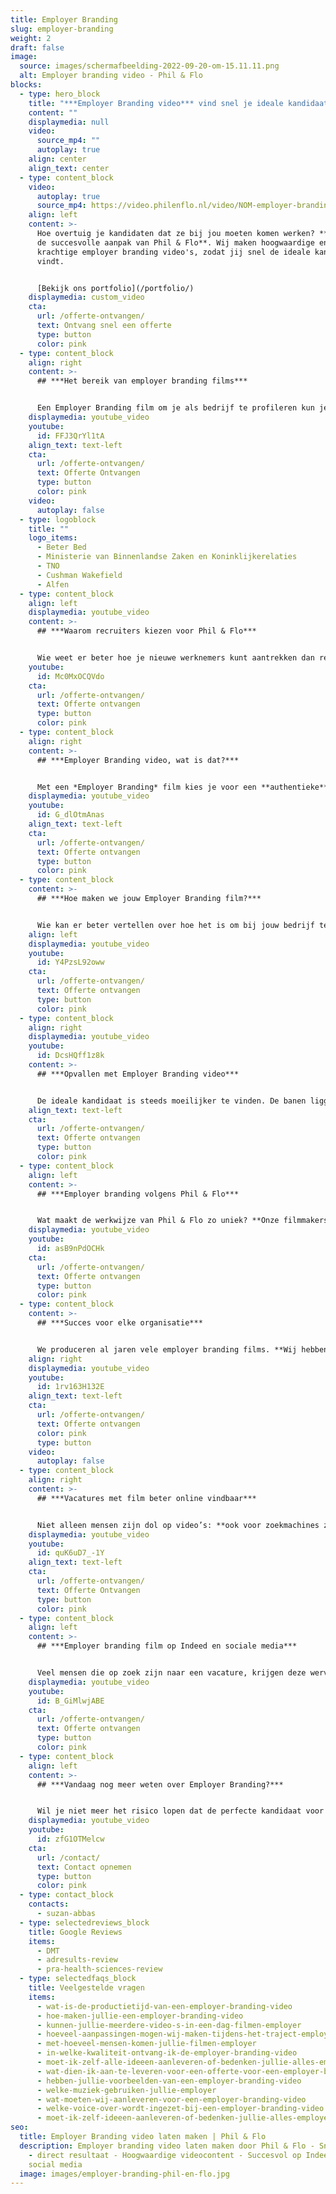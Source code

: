 ```yaml
---
title: Employer Branding
slug: employer-branding
weight: 2
draft: false
image:
  source: images/schermafbeelding-2022-09-20-om-15.11.11.png
  alt: Employer branding video - Phil & Flo
blocks:
  - type: hero_block
    title: "***Employer Branding video*** vind snel je ideale kandidaat!"
    content: ""
    displaymedia: null
    video:
      source_mp4: ""
      autoplay: true
    align: center
    align_text: center
  - type: content_block
    video:
      autoplay: true
      source_mp4: https://video.philenflo.nl/video/NOM-employer-branding.mp4
    align: left
    content: >-
      Hoe overtuig je kandidaten dat ze bij jou moeten komen werken? **Kies voor
      de succesvolle aanpak van Phil & Flo**. Wij maken hoogwaardige en
      krachtige employer branding video's, zodat jij snel de ideale kandidaten
      vindt.


      [Bekijk ons portfolio](/portfolio/)
    displaymedia: custom_video
    cta:
      url: /offerte-ontvangen/
      text: Ontvang snel een offerte
      type: button
      color: pink
  - type: content_block
    align: right
    content: >-
      ## ***Het bereik van employer branding films***


      Een Employer Branding film om je als bedrijf te profileren kun je heel gericht voor een specifieke vacature maken, maar ook juist breed inzetbaar houden. Als je diep ingaat op een specifieke functie, laat je bijvoorbeeld een collega uitgebreid over het werk vertellen. Je geeft dan een heel goed beeld van de specifieke functie, maar de film is moeilijker te hergebruiken. **Als je kiest voor een meer algemene film over je bedrijf, kun je deze in verschillende vacatures gebruiken.** Bovendien heb je een grotere kans dat meer mensen je Employer Branding video gaan delen op sociale media.
    displaymedia: youtube_video
    youtube:
      id: FFJ3QrYl1tA
    align_text: text-left
    cta:
      url: /offerte-ontvangen/
      text: Offerte Ontvangen
      type: button
      color: pink
    video:
      autoplay: false
  - type: logoblock
    title: ""
    logo_items:
      - Beter Bed
      - Ministerie van Binnenlandse Zaken en Koninklijkerelaties
      - TNO
      - Cushman Wakefield
      - Alfen
  - type: content_block
    align: left
    displaymedia: youtube_video
    content: >-
      ## ***Waarom recruiters kiezen voor Phil & Flo***


      Wie weet er beter hoe je nieuwe werknemers kunt aantrekken dan recruiters? Zij hebben er hun baan van gemaakt om werkgever en werknemer bij elkaar te brengen. Daarom zien ze ook de toegevoegde waarde van een employer branding video. **Phil & Flo Creative Studio maakt video’s voor Employer Branding doeleinden die potentiële werknemers graag willen zien.** Het is zelfs mogelijk een [virtuele employer branding tour te maken](https://www.philenflo.nl/virtuele-tour-employer-branding/).
    youtube:
      id: Mc0MxOCQVdo
    cta:
      url: /offerte-ontvangen/
      text: Offerte ontvangen
      type: button
      color: pink
  - type: content_block
    align: right
    content: >-
      ## ***Employer Branding video, wat is dat?***


      Met een *Employer Branding* film kies je voor een **authentieke** aanpak, waarin je vooral je **werknemers aan het woord** laat. Ze vertellen de positieve kanten over hun werk en je organisatie. Ook is het een goed idee om de dagelijkse werkzaamheden te laten zien. Ook belichten we kort alle leuke dingen die er georganiseerd worden, zoals **sporten of een gezellige borrel**. Jouw ideale kandidaat is visueel ingesteld, dus als je laat zien hoe het er echt aan toegaat in de film, laat je kandidaten sneller reageren op je vacature.
    displaymedia: youtube_video
    youtube:
      id: G_dlOtmAnas
    align_text: text-left
    cta:
      url: /offerte-ontvangen/
      text: Offerte ontvangen
      type: button
      color: pink
  - type: content_block
    content: >-
      ## ***Hoe maken we jouw Employer Branding film?***


      Wie kan er beter vertellen over hoe het is om bij jouw bedrijf te werken, dan de werknemers zelf? In een Employer Branding film laten we daarom echte mensen — werknemers en collega’s — aan het woord. Ze hoeven geen geboren acteur te zijn, want wij zorgen voor een **professionele begeleiding bij het filmen.** Daarna verpakken we hun enthousiaste verhalen in een kort en bondige film. We kiezen er de juiste achtergrondmuziek bij en brengen zo de unieke sfeer in jouw bedrijf over.
    align: left
    displaymedia: youtube_video
    youtube:
      id: Y4PzsL92oww
    cta:
      url: /offerte-ontvangen/
      text: Offerte ontvangen
      type: button
      color: pink
  - type: content_block
    align: right
    displaymedia: youtube_video
    youtube:
      id: DcsHQff1z8k
    content: >-
      ## ***Opvallen met Employer Branding video***


      De ideale kandidaat is steeds moeilijker te vinden. De banen liggen letterlijk voor het oprapen, dus hoe zorg je dat talent juist voor jouw bedrijf kiest? **Met een Employer Branding film val je goed op**. Zeker als de concurrentie alleen een regeltje onderin de vacature schrijft over hun werksfeer, kun jij goed scoren met een vlotte film. Met de juiste mix van beelden van de werkvloer, interviews met huidige werknemers en goed gekozen achtergrondmuziek monteren we een sfeervolle film dat potentiële werknemers enthousiasmeert en motiveert om te solliciteren.
    align_text: text-left
    cta:
      url: /offerte-ontvangen/
      text: Offerte ontvangen
      type: button
      color: pink
  - type: content_block
    align: left
    content: >-
      ## ***Employer branding volgens Phil & Flo***


      Wat maakt de werkwijze van Phil & Flo zo uniek? **Onze filmmakers zijn creatieve geesten**, die iedere keer de juiste invalshoek weten te vinden om je bedrijf en werksfeer in videovorm succesvol te presenteren. Dat doen ze met steeds het doel voor ogen: **het overtuigen van potentiële nieuwe werknemers**. Met dat doel voor ogen gaan we samen het proces door, van het eerste script en opnames tot de laatste stappen tijdens de montage. En dat doen we allemaal in overleg, met je eigen projectmanager.
    displaymedia: youtube_video
    youtube:
      id: asB9nPdOCHk
    cta:
      url: /offerte-ontvangen/
      text: Offerte ontvangen
      type: button
      color: pink
  - type: content_block
    content: >-
      ## ***Succes voor elke organisatie***


      We produceren al jaren vele employer branding films. **Wij hebben een frisse en unieke blik op de presentatie in videovorm om de juiste kandidaat aan te trekken**. Vele organisaties hebben dankzij de succesvolle inzet van onze employer branding films de juiste kandidaten gevonden.
    align: right
    displaymedia: youtube_video
    youtube:
      id: 1rv163H132E
    align_text: text-left
    cta:
      url: /offerte-ontvangen/
      text: Offerte ontvangen
      color: pink
      type: button
    video:
      autoplay: false
  - type: content_block
    align: right
    content: >-
      ## ***Vacatures met film beter online vindbaar***


      Niet alleen mensen zijn dol op video’s: **ook voor zoekmachines zoals Google vallen webpagina’s met video beter op, en worden beter geïndexeerd.** Ten minste, als je het goed doet. Gelukkig weten we bij Phil & Flo wel raad met video’s en zoekmachine-optimalisatie. De voordelen van een betere vindbaarheid in zoekmachines hoeven we natuurlijk niet uit te leggen: als je meer mensen bereikt, vergroot je je naamsbekendheid. En natuurlijk bereik je, in het geval van een vacature, meer potentiële kandidaten als je vacature hoger scoort in zoekmachines.
    displaymedia: youtube_video
    youtube:
      id: quK6uD7_-1Y
    align_text: text-left
    cta:
      url: /offerte-ontvangen/
      text: Offerte Ontvangen
      type: button
      color: pink
  - type: content_block
    align: left
    content: >-
      ## ***Employer branding film op Indeed en sociale media***


      Veel mensen die op zoek zijn naar een vacature, krijgen deze wervingsteksten vaak doorgespeeld van mensen uit hun netwerk. Delen op *Instagram* en *LinkedIn* is al niet meer weg te denken uit het vacatureproces. Je wilt daarom je vacature ook aantrekkelijk maken voor mensen die er niet zelf op zullen reageren, maar wel iemand kennen of een relevant netwerk hebben. **Een korte en aansprekende film helpt deze mensen over de streep te trekken om je vacature te delen.** Daarnaast worden je vacatures op *Indeed* beter gewaardeerd als je er een film bij plaatst. En van het een komt het ander: als je Employer Branding film eenmaal gedeeld wordt, gaat de sneeuwbal rollen. Zo vergroot je je bereik exponentieel.
    displaymedia: youtube_video
    youtube:
      id: B_GiMlwjABE
    cta:
      url: /offerte-ontvangen/
      text: Offerte ontvangen
      type: button
      color: pink
  - type: content_block
    align: left
    content: >-
      ## ***Vandaag nog meer weten over Employer Branding?***


      Wil je niet meer het risico lopen dat de perfecte kandidaat voor je functie afhaakt omdat zij of hij geen goed beeld krijgt van je bedrijf? **Phil & Flo maakt hoogwaardige Employer branding video’s om werkgevers en werknemers bij elkaar te brengen**. Wij laten jouw bedrijf van de beste kant zien, zodat potentiële nieuwe werknemers enthousiast bij je zullen solliciteren. We vertellen je hier graag meer over, en beantwoorden al je vragen persoonlijk. Aarzel dus niet om contact op te nemen en meer te weten te komen over de kansen van employer branding en videomarketing voor jouw bedrijf!
    displaymedia: youtube_video
    youtube:
      id: zfG1OTMelcw
    cta:
      url: /contact/
      text: Contact opnemen
      type: button
      color: pink
  - type: contact_block
    contacts:
      - suzan-abbas
  - type: selectedreviews_block
    title: Google Reviews
    items:
      - DMT
      - adresults-review
      - pra-health-sciences-review
  - type: selectedfaqs_block
    title: Veelgestelde vragen
    items:
      - wat-is-de-productietijd-van-een-employer-branding-video
      - hoe-maken-jullie-een-employer-branding-video
      - kunnen-jullie-meerdere-video-s-in-een-dag-filmen-employer
      - hoeveel-aanpassingen-mogen-wij-maken-tijdens-het-traject-employer
      - met-hoeveel-mensen-komen-jullie-filmen-employer
      - in-welke-kwaliteit-ontvang-ik-de-employer-branding-video
      - moet-ik-zelf-alle-ideeen-aanleveren-of-bedenken-jullie-alles-employer
      - wat-dien-ik-aan-te-leveren-voor-een-offerte-voor-een-employer-branding-video
      - hebben-jullie-voorbeelden-van-een-employer-branding-video
      - welke-muziek-gebruiken-jullie-employer
      - wat-moeten-wij-aanleveren-voor-een-employer-branding-video
      - welke-voice-over-wordt-ingezet-bij-een-employer-branding-video
      - moet-ik-zelf-ideeen-aanleveren-of-bedenken-jullie-alles-employer
seo:
  title: Employer Branding video laten maken | Phil & Flo
  description: Employer branding video laten maken door Phil & Flo - Snel geleverd
    - direct resultaat - Hoogwaardige videocontent - Succesvol op Indeed en
    social media
  image: images/employer-branding-phil-en-flo.jpg
---
```

